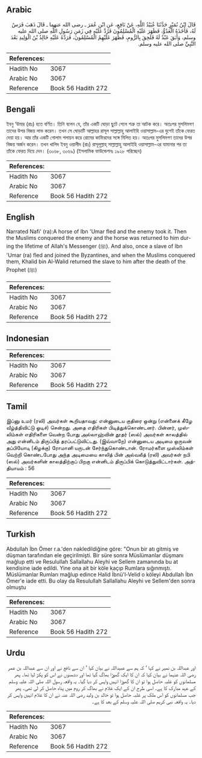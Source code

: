 ## Arabic


<div dir="rtl" lang="ar" style={{fontSize:'larger',backgroundColor:'#f8f9fa',padding:20}}>
قَالَ ابْنُ نُمَيْرٍ حَدَّثَنَا عُبَيْدُ اللَّهِ، عَنْ نَافِعٍ، عَنِ ابْنِ عُمَرَ ـ رضى الله عنهما ـ قَالَ ذَهَبَ فَرَسٌ لَهُ، فَأَخَذَهُ الْعَدُوُّ، فَظَهَرَ عَلَيْهِ الْمُسْلِمُونَ فَرُدَّ عَلَيْهِ فِي زَمَنِ رَسُولِ اللَّهِ صلى الله عليه وسلم، وَأَبَقَ عَبْدٌ لَهُ فَلَحِقَ بِالرُّومِ، فَظَهَرَ عَلَيْهِمُ الْمُسْلِمُونَ، فَرَدَّهُ عَلَيْهِ خَالِدُ بْنُ الْوَلِيدِ بَعْدَ النَّبِيِّ صلى الله عليه وسلم‏.‏
</div>
<div style={{backgroundColor:'#f8f9fa',padding:20, marginBottom: 10}}><table> <thead> <tr> <th>References:</th> <th></th> </tr> </thead> <tbody><tr><td>Hadith No</td><td>3067</td></tr><tr><td>Arabic No</td><td>3067</td></tr><tr><td>Reference</td><td>Book 56 Hadith 272</td></tr></tbody></table></div>

## Bengali


<div dir="ltr" lang="bn" style={{fontSize:'larger',backgroundColor:'#f8f9fa',padding:20}}>
ইবনু ‘উমার (রাঃ) হতে বর্ণিত। তিনি বলেন যে, তাঁর একটি ঘোড়া ছুটে গেলে শত্রু তা আটক করে। অতঃপর মুসলিমগণ তাদের উপর বিজয় লাভ করেন। তখন সে ঘোড়াটি আল্লাহর রাসূল সাল্লাল্লাহু আলাইহি ওয়াসাল্লাম-এর যুগেই তাঁকে ফেরত দেয়া হয়। আর তাঁর একটি গোলাম পলায়ন করে রোমের কাফিরদের সঙ্গে মিলিত হয়। অতঃপর মুসলিমগণ তাদের উপর বিজয় অর্জন করেন। তখন খালিদ ইবনু ওয়ালীদ (রাঃ) রাসূলূল্লাহ্ সাল্লাল্লাহু আলাইহি ওয়াসাল্লাম-এর যামানার পর তা তাঁকে ফেরত দিয়ে দেন। (৩০৬৮, ৩০৬৯) (ইসলামিক ফাউন্ডেশনঃ ১৯২৮ পরিচ্ছেদ)
</div>
<div style={{backgroundColor:'#f8f9fa',padding:20, marginBottom: 10}}><table> <thead> <tr> <th>References:</th> <th></th> </tr> </thead> <tbody><tr><td>Hadith No</td><td>3067</td></tr><tr><td>Arabic No</td><td>3067</td></tr><tr><td>Reference</td><td>Book 56 Hadith 272</td></tr></tbody></table></div>

## English


<div dir="ltr" lang="en" style={{fontSize:'larger',backgroundColor:'#f8f9fa',padding:20}}>
Narrated Nafi' (ra):A horse of Ibn 'Umar fled and the enemy took it. Then the Muslims conquered the enemy and the horse was returned to him during the lifetime of Allah's Messenger (ﷺ). And also, once a slave of Ibn 'Umar (ra) fled and joined the Byzantines, and when the Muslims conquered them, Khalid bin Al-Walid returned the slave to him after the death of the Prophet (ﷺ)
</div>
<div style={{backgroundColor:'#f8f9fa',padding:20, marginBottom: 10}}><table> <thead> <tr> <th>References:</th> <th></th> </tr> </thead> <tbody><tr><td>Hadith No</td><td>3067</td></tr><tr><td>Arabic No</td><td>3067</td></tr><tr><td>Reference</td><td>Book 56 Hadith 272</td></tr></tbody></table></div>

## Indonesian


<div dir="ltr" lang="id" style={{fontSize:'larger',backgroundColor:'#f8f9fa',padding:20}}>

</div>
<div style={{backgroundColor:'#f8f9fa',padding:20, marginBottom: 10}}><table> <thead> <tr> <th>References:</th> <th></th> </tr> </thead> <tbody><tr><td>Hadith No</td><td>3067</td></tr><tr><td>Arabic No</td><td>3067</td></tr><tr><td>Reference</td><td>Book 56 Hadith 272</td></tr></tbody></table></div>

## Tamil


<div dir="ltr" lang="ta" style={{fontSize:'larger',backgroundColor:'#f8f9fa',padding:20}}>
இப்னு உமர் (ரலி) அவர்கள் கூறியதாவது: என்னுடைய குதிரை ஒன்று (என்னைக் கீழே வீழ்த்திவிட்டு ஓடிச்) சென்றது. அதை எதிரிகள் பிடித்துக்கொண்டனர். பின்னர், முஸ்லிம்கள் எதிரிகளை வென்ற போது அல்லாஹ்வின் தூதர் (ஸல்) அவர்கள் காலத்தில் அது என்னிடம் திருப்பித் தரப்பட்டுவிட்டது. (இவ்வாறே) என்னுடைய அடிமை ஒருவன் தப்பியோடி (கிழக்கு) ரோமானி யருடன் சேர்ந்துகொண்டான். ரோமர்களை முஸ்லிம்கள் வெற்றி கொண்டபோது அந்த அடிமையை காலித் பின் அல்வலீத் (ரலி) அவர்கள் நபி (ஸல்) அவர்களின் காலத்திற்குப் பிறகு என்னிடம் திருப்பிக் கொடுத்துவிட்டார்கள். அத்தியாயம் : 56
</div>
<div style={{backgroundColor:'#f8f9fa',padding:20, marginBottom: 10}}><table> <thead> <tr> <th>References:</th> <th></th> </tr> </thead> <tbody><tr><td>Hadith No</td><td>3067</td></tr><tr><td>Arabic No</td><td>3067</td></tr><tr><td>Reference</td><td>Book 56 Hadith 272</td></tr></tbody></table></div>

## Turkish


<div dir="ltr" lang="tr" style={{fontSize:'larger',backgroundColor:'#f8f9fa',padding:20}}>
Abdullah İbn Ömer r.a.'den nakledildiğine göre: "Onun bir atı gitmiş ve düşman tarafından ele geçirilmişti. Bir süre sonra Müslümanlar düşmanı mağlup etti ve Resulullah Sallallahu Aleyhi ve Sellem zamanında bu at kendisine iade edildi. Yine ona ait bir köle kaçıp Rumlara sığınmıştı. Müslümanlar Rumları mağlup edince Halid İbnü'l-Velid o köleyi Abdullah İbn Ömer'e iade etti. Bu olay da Resulullah Sallallahu Aleyhi ve Sellem'den sonra olmuştu
</div>
<div style={{backgroundColor:'#f8f9fa',padding:20, marginBottom: 10}}><table> <thead> <tr> <th>References:</th> <th></th> </tr> </thead> <tbody><tr><td>Hadith No</td><td>3067</td></tr><tr><td>Arabic No</td><td>3067</td></tr><tr><td>Reference</td><td>Book 56 Hadith 272</td></tr></tbody></table></div>

## Urdu


<div dir="rtl" lang="ur" style={{fontSize:'larger',backgroundColor:'#f8f9fa',padding:20}}>
اور عبداللہ بن نمیر نے کہا ‘ کہ ہم سے عبیداللہ نے بیان کیا ‘ ان سے نافع نے اور ان سے عبداللہ بن عمر رضی اللہ عنہما نے بیان کیا کہ ان کا ایک گھوڑا بھاگ گیا تھا اور دشمنوں نے اس کو پکڑ لیا تھا۔ پھر مسلمانوں کو غلبہ حاصل ہوا تو ان کا گھوڑا انہیں واپس کر دیا گیا۔ یہ واقعہ رسول اللہ صلی اللہ علیہ وسلم کے عہد مبارک کا ہے۔ اسی طرح ان کے ایک غلام نے بھاگ کر روم میں پناہ حاصل کر لی تھی۔ پھر جب مسلمانوں کو اس ملک پر غلبہ حاصل ہوا تو خالد بن ولید رضی اللہ عنہ نے ان کا غلام انہیں واپس کر دیا۔ یہ واقعہ نبی کریم صلی اللہ علیہ وسلم کے بعد کا ہے۔
</div>
<div style={{backgroundColor:'#f8f9fa',padding:20, marginBottom: 10}}><table> <thead> <tr> <th>References:</th> <th></th> </tr> </thead> <tbody><tr><td>Hadith No</td><td>3067</td></tr><tr><td>Arabic No</td><td>3067</td></tr><tr><td>Reference</td><td>Book 56 Hadith 272</td></tr></tbody></table></div>